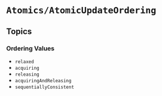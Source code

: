 # ``Atomics/AtomicUpdateOrdering``

## Topics

### Ordering Values

- ``relaxed``
- ``acquiring``
- ``releasing``
- ``acquiringAndReleasing``
- ``sequentiallyConsistent``
